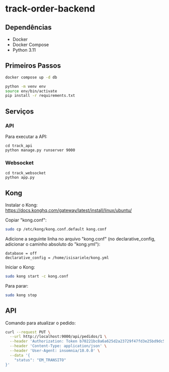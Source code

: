 # track-order-backend

## Dependências

- Docker
- Docker Compose
- Python 3.11

## Primeiros Passos

```bash
docker compose up -d db
```

```bash
python -m venv env
source env/bin/activate
pip install -r requirements.txt
```

## Serviços

### API

Para executar a API:
```
cd track_api
python manage.py runserver 9000
```

### Websocket

```
cd track_websocket
python app.py
```

## Kong

Instalar o Kong: https://docs.konghq.com/gateway/latest/install/linux/ubuntu/

Copiar "kong.conf":
```bash
sudo cp /etc/kong/kong.conf.default kong.conf
```

Adicione a seguinte linha no arquivo "kong.conf" (no declarative_config, adicionar o caminho absoluto do "kong.yml"):
```
database = off
declarative_config = /home/isisariele/kong.yml
```

Iniciar o Kong:
```bash
sudo kong start -c kong.conf
```

Para parar:
```bash
sudo kong stop
```

## API

Comando para atualizar o pedido:

```bash
curl --request PUT \
  --url http://localhost:9000/api/pedidos/1 \
  --header 'Authorization: Token b70221bc8a6a625d2a23729f47fd3e25bd9dc55d' \
  --header 'Content-Type: application/json' \
  --header 'User-Agent: insomnia/10.0.0' \
  --data '{
	"status": "EM_TRANSITO"
}'
```
